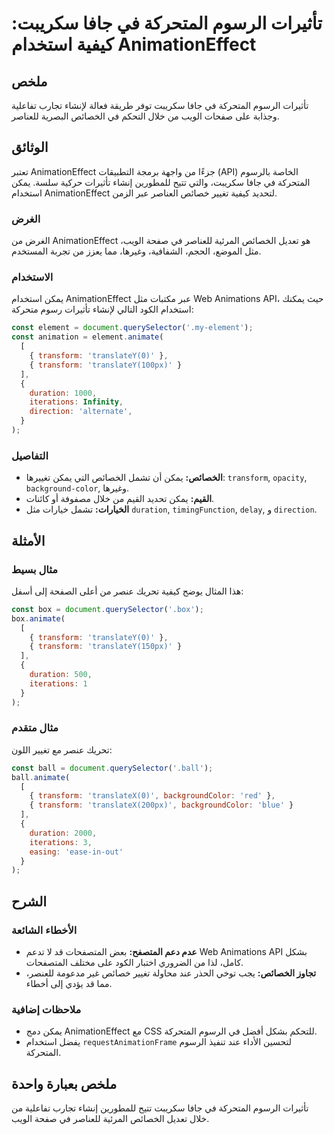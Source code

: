 <!--
Meta Description: # تأثيرات الرسوم المتحركة في جافا سكريبت: كيفية استخدام AnimationEffect ## ملخص تأثيرات الرسوم المتحركة في جافا سكريبت توفر طريقة فعالة لإنشاء تجارب ت...
Meta Keywords: transform, المتحركة, animationeffect, الخصائص, يمكن
-->

# تأثيرات الرسوم المتحركة في جافا سكريبت: كيفية استخدام AnimationEffect

## ملخص
تأثيرات الرسوم المتحركة في جافا سكريبت توفر طريقة فعالة لإنشاء تجارب تفاعلية وجذابة على صفحات الويب من خلال التحكم في الخصائص البصرية للعناصر.

## الوثائق
تعتبر AnimationEffect جزءًا من واجهة برمجة التطبيقات (API) الخاصة بالرسوم المتحركة في جافا سكريبت، والتي تتيح للمطورين إنشاء تأثيرات حركية سلسة. يمكن استخدام AnimationEffect لتحديد كيفية تغيير خصائص العناصر عبر الزمن.

### الغرض
الغرض من AnimationEffect هو تعديل الخصائص المرئية للعناصر في صفحة الويب، مثل الموضع، الحجم، الشفافية، وغيرها، مما يعزز من تجربة المستخدم.

### الاستخدام
يمكن استخدام AnimationEffect عبر مكتبات مثل Web Animations API، حيث يمكنك استخدام الكود التالي لإنشاء تأثيرات رسوم متحركة:

```javascript
const element = document.querySelector('.my-element');
const animation = element.animate(
  [
    { transform: 'translateY(0)' },
    { transform: 'translateY(100px)' }
  ],
  {
    duration: 1000,
    iterations: Infinity,
    direction: 'alternate',
  }
);
```

### التفاصيل
- **الخصائص:** يمكن أن تشمل الخصائص التي يمكن تغييرها: `transform`, `opacity`, `background-color`, وغيرها.
- **القيم:** يمكن تحديد القيم من خلال مصفوفة أو كائنات.
- **الخيارات:** تشمل خيارات مثل `duration`, `timingFunction`, `delay`, و `direction`.

## الأمثلة
### مثال بسيط
هذا المثال يوضح كيفية تحريك عنصر من أعلى الصفحة إلى أسفل:

```javascript
const box = document.querySelector('.box');
box.animate(
  [
    { transform: 'translateY(0)' },
    { transform: 'translateY(150px)' }
  ],
  {
    duration: 500,
    iterations: 1
  }
);
```

### مثال متقدم
تحريك عنصر مع تغيير اللون:

```javascript
const ball = document.querySelector('.ball');
ball.animate(
  [
    { transform: 'translateX(0)', backgroundColor: 'red' },
    { transform: 'translateX(200px)', backgroundColor: 'blue' }
  ],
  {
    duration: 2000,
    iterations: 3,
    easing: 'ease-in-out'
  }
);
```

## الشرح
### الأخطاء الشائعة
- **عدم دعم المتصفح:** بعض المتصفحات قد لا تدعم Web Animations API بشكل كامل، لذا من الضروري اختبار الكود على مختلف المتصفحات.
- **تجاوز الخصائص:** يجب توخي الحذر عند محاولة تغيير خصائص غير مدعومة للعنصر، مما قد يؤدي إلى أخطاء.

### ملاحظات إضافية
- يمكن دمج AnimationEffect مع CSS للتحكم بشكل أفضل في الرسوم المتحركة.
- يفضل استخدام `requestAnimationFrame` لتحسين الأداء عند تنفيذ الرسوم المتحركة.

## ملخص بعبارة واحدة
تأثيرات الرسوم المتحركة في جافا سكريبت تتيح للمطورين إنشاء تجارب تفاعلية من خلال تعديل الخصائص المرئية للعناصر في صفحة الويب.
